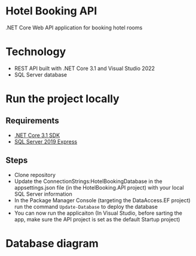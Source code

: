 # Hotel Booking API
.NET Core Web API application for booking hotel rooms

# Technology
- REST API built with .NET Core 3.1 and Visual Studio 2022
- SQL Server database

# Run the project locally
## Requirements
- [.NET Core 3.1 SDK](https://dotnet.microsoft.com/en-us/download/dotnet/3.1)
- [SQL Server 2019 Express](https://www.microsoft.com/en-us/sql-server/sql-server-downloads)

## Steps
- Clone repository
- Update the ConnectionStrings:HotelBookingDatabase in the appsettings.json file (in the HotelBooking.API project) with your local SQL Server information
- In the Package Manager Console (targeting the DataAccess.EF project) run the command ``Update-Database`` to deploy the database
- You can now run the applicaiton (In Visual Studio, before sarting the app, make sure the API project is set as the default Startup project) 

# Database diagram




